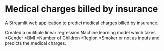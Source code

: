 # Medical charges billed by insurance
A Streamlit web application to predict medical charges billed by insurance.

Created a mulitiple linear regression Machine learning model which takes
*Gender
*BMI
*Number of Children
*Region
*Smoker or not
as inputs and predicts the medical charges.
